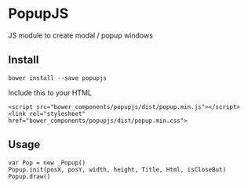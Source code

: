 # PopupJS

JS module to create modal / popup windows

## Install
`bower install --save popupjs`

Include this to your HTML
```
<script src="bower_components/popupjs/dist/popup.min.js"></script>
<link rel="stylesheet" href="bower_components/popupjs/dist/popup.min.css">
```

## Usage
```
var Pop = new _Popup()
Popup.init(posX, posY, width, height, Title, Html, isCloseBut)
Popup.draw()
```
